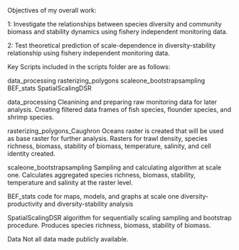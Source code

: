 
Objectives of my overall work: 

1: Investigate the relationships between species diversity and community biomass and stability dynamics using fishery independent monitoring data.

2: Test theoretical prediction of scale-dependence in diversity-stability relationship using fishery independent monitoring data.



Key Scripts included in the scripts folder are as follows:


data_processing
rasterizing_polygons
scaleone_bootstrapsampling
BEF_stats
SpatialScalingDSR


  
data_processing
  Cleanining and preparing raw monitoring data for later analysis. Creating filtered data frames of fish species, flounder species, and shrimp species. 
  
rasterizing_polygons_Caughron
  Oceans raster is created that will be used as base raster for further analysis. Rasters for trawl density, species richness, biomass, stability of biomass, temperature, salinity, and cell identity created.
  
scaleone_bootstrapsampling
  Sampling and calculating algorithm at scale one. Calculates aggregated species richness, biomass, stability, temperature and salinity at the raster level. 
  
BEF_stats
  code for maps, models, and graphs at scale one diversity-productivity and diversity-stability analysis

SpatialScalingDSR
  algorithm for sequentially scaling sampling and bootstrap procedure. Produces species richness, biomass, stability of biomass.  
  
  
  
  
Data
Not all data made publicly available. 
